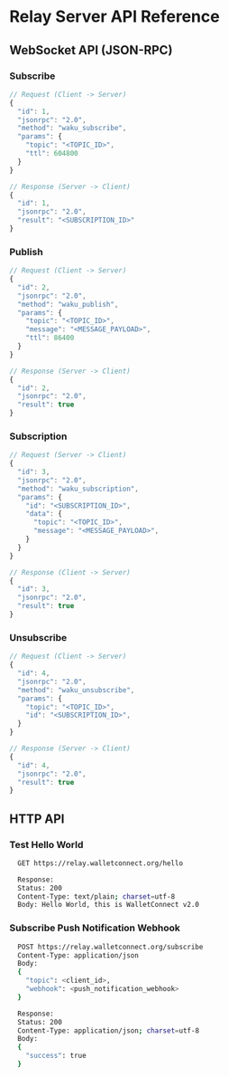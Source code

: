# Relay Server API Reference

## WebSocket API \(JSON-RPC\)

### Subscribe

```javascript
// Request (Client -> Server)
{
  "id": 1,
  "jsonrpc": "2.0",
  "method": "waku_subscribe",
  "params": {
    "topic": "<TOPIC_ID>",
    "ttl": 604800
  }
}

// Response (Server -> Client)
{
  "id": 1,
  "jsonrpc": "2.0",
  "result": "<SUBSCRIPTION_ID>"
}
```

### Publish

```javascript
// Request (Client -> Server)
{
  "id": 2,
  "jsonrpc": "2.0",
  "method": "waku_publish",
  "params": {
    "topic": "<TOPIC_ID>",
    "message": "<MESSAGE_PAYLOAD>",
    "ttl": 86400
  }
}

// Response (Server -> Client)
{
  "id": 2,
  "jsonrpc": "2.0",
  "result": true
}
```

### Subscription

```javascript
// Request (Server -> Client)
{
  "id": 3,
  "jsonrpc": "2.0",
  "method": "waku_subscription",
  "params": {
    "id": "<SUBSCRIPTION_ID>",
    "data": {
      "topic": "<TOPIC_ID>",
      "message": "<MESSAGE_PAYLOAD>",
    }
  }
}

// Response (Client -> Server)
{
  "id": 3,
  "jsonrpc": "2.0",
  "result": true
}
```

### Unsubscribe

```javascript
// Request (Client -> Server)
{
  "id": 4,
  "jsonrpc": "2.0",
  "method": "waku_unsubscribe",
  "params": {
    "topic": "<TOPIC_ID>",
    "id": "<SUBSCRIPTION_ID>",
  }
}

// Response (Server -> Client)
{
  "id": 4,
  "jsonrpc": "2.0",
  "result": true
}
```

## HTTP API

### Test Hello World

```bash
  GET https://relay.walletconnect.org/hello

  Response:
  Status: 200
  Content-Type: text/plain; charset=utf-8
  Body: Hello World, this is WalletConnect v2.0
```

### Subscribe Push Notification Webhook

```bash
  POST https://relay.walletconnect.org/subscribe
  Content-Type: application/json
  Body:
  {
    "topic": <client_id>,
    "webhook": <push_notification_webhook>
  }

  Response:
  Status: 200
  Content-Type: application/json; charset=utf-8
  Body:
  {
    "success": true
  }
```
